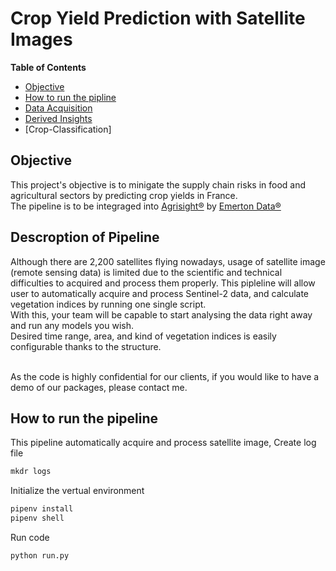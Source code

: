 # Crop Yield Prediction with Satellite Images

<!-- markdown-toc start - Don't edit this section. Run M-x markdown-toc-refresh-toc -->

**Table of Contents**
- [Objective](#objective)
- [How to run the pipline](#how-to-run-the-pipeline)
- [Data Acquisition](#data-acquisition)
- [Derived Insights]()
- [Crop-Classification]
<!-- markdown-toc end -->


## Objective
This project's objective is to minigate the supply chain risks in food and agricultural sectors by predicting crop yields in France. <br>
The pipeline is to be integraged into [Agrisight®](https://agrisight.emerton-data.com/?page_id=320&lang=en) by [Emerton Data®](https://www.emerton-data.com/)

## Descroption of Pipeline
Although there are 2,200 satellites flying nowadays, usage of satellite image (remote sensing data) is limited due to the scientific and technical difficulties to acquired and process them properly. This pipleline will allow user to automatically acquire and process Sentinel-2 data, and calculate vegetation indices by running one single script.<br>
With this, your team will be capable to start analysing the data right away and run any models you wish.<br>
Desired time range, area, and kind of vegetation indices is easily configurable thanks to the structure.<br><br>

As the code is highly confidential for our clients, if you would like to have a demo of our packages, please contact me.

## How to run the pipeline
This pipeline automatically acquire and process satellite image, 
Create log file
```python
mkdr logs
```
Initialize the vertual environment
```python
pipenv install
pipenv shell
```

Run code
```python
python run.py 
```
